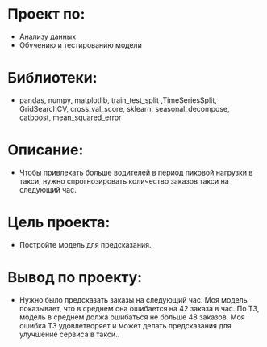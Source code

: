 # Проект по:

- Анализу данных
- Обучению и тестированию модели

# Библиотеки:

- pandas, numpy, matplotlib, train_test_split ,TimeSeriesSplit, GridSearchCV, cross_val_score, sklearn, seasonal_decompose, catboost, mean_squared_error

# Описание:

- Чтобы привлекать больше водителей в период пиковой нагрузки в такси, нужно спрогнозировать количество заказов такси на следующий час. 

# Цель проекта:

- Постройте модель для предсказания.

# Вывод по проекту:

- Нужно было предсказать заказы на следующий час. Моя модель показывает, что в среднем она ошибается на 42 заказа в час. По ТЗ, модель в среднем должа ошибаться не больше 48 заказов. Моя ошибка ТЗ удовлетворяет и может делать предсказания для улучшение сервиса в такси..

